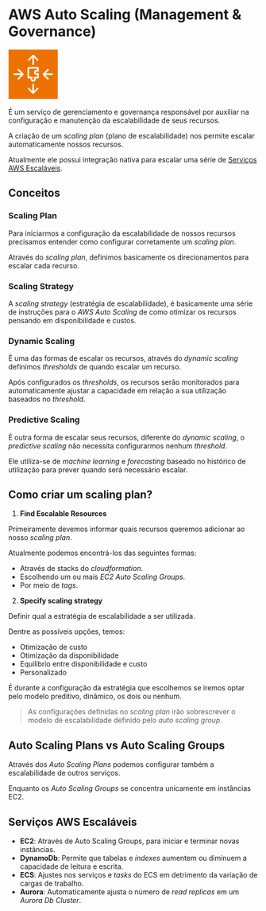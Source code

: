 # AWS Auto Scaling (Management & Governance)

<img height=100px; alt="aws-auto-scaling" src="../../../../images/aws-auto-scaling.png" />

É um serviço de gerenciamento e governança responsável por auxiliar na configuração e manutenção da escalabilidade de seus recursos.

A criação de um *scaling plan* (plano de escalabilidade) nos permite escalar automaticamente nossos recursos.

Atualmente ele possui integração nativa para escalar uma série de [Serviços AWS Escaláveis](#serviços-aws-escaláveis).

## Conceitos

### Scaling Plan

Para iniciarmos a configuração da escalabilidade de nossos recursos precisamos entender como configurar corretamente um *scaling plan*.

Através do *scaling plan*, definimos basicamente os direcionamentos para escalar cada recurso.

### Scaling Strategy

A *scaling strategy* (estratégia de escalabilidade), é basicamente uma série de instruções para o *AWS Auto Scaling* de como otimizar os recursos pensando em disponibilidade e custos.

### Dynamic Scaling

É uma das formas de escalar os recursos, através do *dynamic scaling* definimos *thresholds* de quando escalar um recurso.

Após configurados os *thresholds*, os recursos serão monitorados para automaticamente ajustar a capacidade em relação a sua utilização baseados no *threshold*.

### Predictive Scaling

É outra forma de escalar seus recursos, diferente do *dynamic scaling*, o *predictive scaling* não necessita configurarmos nenhum *threshold*.

Ele utiliza-se de *machine learning* e *forecasting* baseado no histórico de utilização para prever quando será necessário escalar.

## Como criar um scaling plan?

1. **Find Escalable Resources**

Primeiramente devemos informar quais recursos queremos adicionar ao nosso *scaling plan*.

Atualmente podemos encontrá-los das seguintes formas:

- Através de stacks do *cloudformation*.
- Escolhendo um ou mais *EC2 Auto Scaling Groups*.
- Por meio de *tags*.

2. **Specify scaling strategy**

Definir qual a estratégia de escalabilidade a ser utilizada.

Dentre as possíveis opções, temos:

- Otimização de custo
- Otimização da disponibilidade
- Equilíbrio entre disponibilidade e custo
- Personalizado

É durante a configuração da estratégia que escolhemos se iremos optar pelo modelo preditivo, dinâmico, os dois ou nenhum.

> As configurações definidas no *scaling plan* irão sobrescrever o modelo de escalabilidade definido pelo *auto scaling group*.

## Auto Scaling Plans vs Auto Scaling Groups

Através dos *Auto Scaling Plans* podemos configurar também a escalabilidade de outros serviços.

Enquanto os *Auto Scaling Groups* se concentra unicamente em instâncias EC2.

## Serviços AWS Escaláveis

- **EC2**: Através de Auto Scaling Groups, para iniciar e terminar novas instâncias.
- **DynamoDb**: Permite que tabelas e *indexes* aumentem ou diminuem a capacidade de leitura e escrita.
- **ECS**: Ajustes nos serviços e *tasks* do ECS em detrimento da variação de cargas de trabalho.
- **Aurora**: Automaticamente ajusta o número de *read replicas* em um *Aurora Db Cluster*.
